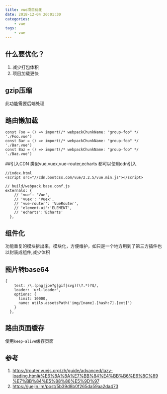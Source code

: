 ```yaml
---
title: vue项目优化
date: 2018-12-04 20:01:30
categories:
    - vue
tags:
    - vue
---
```

## 什么要优化？
1. 减少打包体积
2. 项目加载更快

## gzip压缩
此功能需要后端处理

## 路由懒加载
```vue
const Foo = () => import(/* webpackChunkName: "group-foo" */ './Foo.vue')
const Bar = () => import(/* webpackChunkName: "group-foo" */ './Bar.vue')
const Baz = () => import(/* webpackChunkName: "group-foo" */ './Baz.vue')
```
##引入CDN
类似vue,vuex,vue-router,echarts 都可以使用cdn引入
```vue
//index.html
<script src="//cdn.bootcss.com/vue/2.2.5/vue.min.js"></script>

// build/webpack.base.conf.js
externals: {
    // 'vue': 'Vue',
    // 'vuex': 'Vuex',
    // 'vue-router': 'VueRouter',
    // 'element-ui':'ELEMENT',
    // 'echarts':'Echarts'
  },
```
## 组件化
功能重复的模块拆出来，模块化，方便维护，如只是一个地方用到了第三方插件也以封装成组件,减少体积

## 图片转base64
```vue
{
    test: /\.(png|jpe?g|gif|svg)(\?.*)?$/,
    loader: 'url-loader',
    options: {
      limit: 10000,
      name: utils.assetsPath('img/[name].[hash:7].[ext]')
    }
  },
```

## 路由页面缓存
使用`keep-alive`缓存页面

## 参考
1. https://router.vuejs.org/zh/guide/advanced/lazy-loading.html#%E6%8A%8A%E7%BB%84%E4%BB%B6%E6%8C%89%E7%BB%84%E5%88%86%E5%9D%97
2. https://juejin.im/post/5b39d8b0f265da59aa2da473